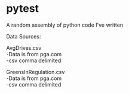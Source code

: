 # pytest
A random assembly of python code I've written

<p>Data Sources:</br>

 AvgDrives.csv</br>
-Data is from pga.com</br>
-csv comma delimited</p>

<p>GreensInRegulation.csv</br>
-Data is from pga.com</br>
-csv comma delimited</br></p>
